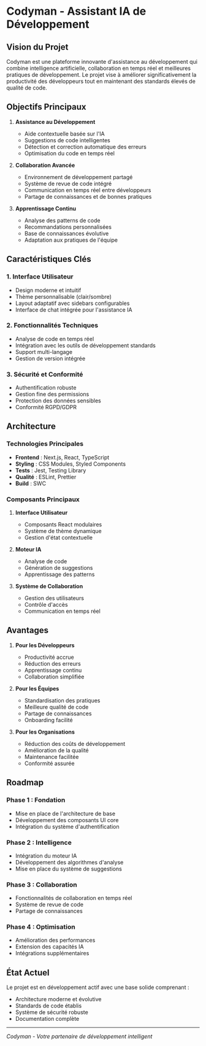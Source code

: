# Codyman - Assistant IA de Développement

## Vision du Projet

Codyman est une plateforme innovante d'assistance au développement qui combine intelligence artificielle, collaboration en temps réel et meilleures pratiques de développement. Le projet vise à améliorer significativement la productivité des développeurs tout en maintenant des standards élevés de qualité de code.

## Objectifs Principaux

1. **Assistance au Développement**

    - Aide contextuelle basée sur l'IA
    - Suggestions de code intelligentes
    - Détection et correction automatique des erreurs
    - Optimisation du code en temps réel

2. **Collaboration Avancée**

    - Environnement de développement partagé
    - Système de revue de code intégré
    - Communication en temps réel entre développeurs
    - Partage de connaissances et de bonnes pratiques

3. **Apprentissage Continu**
    - Analyse des patterns de code
    - Recommandations personnalisées
    - Base de connaissances évolutive
    - Adaptation aux pratiques de l'équipe

## Caractéristiques Clés

### 1. Interface Utilisateur

- Design moderne et intuitif
- Thème personnalisable (clair/sombre)
- Layout adaptatif avec sidebars configurables
- Interface de chat intégrée pour l'assistance IA

### 2. Fonctionnalités Techniques

- Analyse de code en temps réel
- Intégration avec les outils de développement standards
- Support multi-langage
- Gestion de version intégrée

### 3. Sécurité et Conformité

- Authentification robuste
- Gestion fine des permissions
- Protection des données sensibles
- Conformité RGPD/GDPR

## Architecture

### Technologies Principales

- **Frontend** : Next.js, React, TypeScript
- **Styling** : CSS Modules, Styled Components
- **Tests** : Jest, Testing Library
- **Qualité** : ESLint, Prettier
- **Build** : SWC

### Composants Principaux

1. **Interface Utilisateur**

    - Composants React modulaires
    - Système de thème dynamique
    - Gestion d'état contextuelle

2. **Moteur IA**

    - Analyse de code
    - Génération de suggestions
    - Apprentissage des patterns

3. **Système de Collaboration**
    - Gestion des utilisateurs
    - Contrôle d'accès
    - Communication en temps réel

## Avantages

1. **Pour les Développeurs**

    - Productivité accrue
    - Réduction des erreurs
    - Apprentissage continu
    - Collaboration simplifiée

2. **Pour les Équipes**

    - Standardisation des pratiques
    - Meilleure qualité de code
    - Partage de connaissances
    - Onboarding facilité

3. **Pour les Organisations**
    - Réduction des coûts de développement
    - Amélioration de la qualité
    - Maintenance facilitée
    - Conformité assurée

## Roadmap

### Phase 1 : Fondation

- Mise en place de l'architecture de base
- Développement des composants UI core
- Intégration du système d'authentification

### Phase 2 : Intelligence

- Intégration du moteur IA
- Développement des algorithmes d'analyse
- Mise en place du système de suggestions

### Phase 3 : Collaboration

- Fonctionnalités de collaboration en temps réel
- Système de revue de code
- Partage de connaissances

### Phase 4 : Optimisation

- Amélioration des performances
- Extension des capacités IA
- Intégrations supplémentaires

## État Actuel

Le projet est en développement actif avec une base solide comprenant :

- Architecture moderne et évolutive
- Standards de code établis
- Système de sécurité robuste
- Documentation complète

---

_Codyman - Votre partenaire de développement intelligent_
